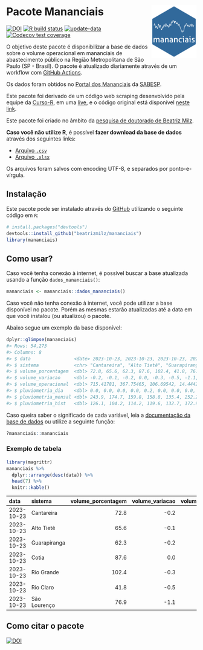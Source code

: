 
<!-- README.md is generated from README.Rmd. Please edit that file -->

# Pacote Mananciais <img src="man/figures/hexlogo.png" align="right" width = "120px"/>

<!-- badges: start -->

[![DOI](https://zenodo.org/badge/DOI/10.5281/zenodo.4733056.svg)](https://doi.org/10.5281/zenodo.4733056)
[![R build
status](https://github.com/beatrizmilz/mananciais/workflows/R-CMD-check/badge.svg)](https://github.com/beatrizmilz/mananciais/actions)
[![update-data](https://github.com/beatrizmilz/mananciais/actions/workflows/2-update_data.yaml/badge.svg)](https://github.com/beatrizmilz/mananciais/actions/workflows/2-update_data.yaml)
[![Codecov test
coverage](https://codecov.io/gh/beatrizmilz/mananciais/branch/master/graph/badge.svg)](https://codecov.io/gh/beatrizmilz/mananciais?branch=master)
<!-- badges: end -->

O objetivo deste pacote é disponibilizar a base de dados sobre o volume
operacional em mananciais de abastecimento público na Região
Metropolitana de São Paulo (SP - Brasil). O pacote é atualizado
diariamente através de um workflow com [GitHub
Actions](https://github.com/beatrizmilz/mananciais/actions).

Os dados foram obtidos no [Portal dos
Mananciais](http://mananciais.sabesp.com.br/Situacao) da
[SABESP](http://site.sabesp.com.br/site/Default.aspx).

Este pacote foi derivado de um código web scraping desenvolvido pela
equipe da [Curso-R](https://www.curso-r.com/), em uma
[live](https://youtu.be/jvZIxrMmOcQ), e o código original está
disponível [neste
link](https://github.com/curso-r/lives/blob/master/drafts/20200730_scraper_sabesp.R).

Este pacote foi criado no âmbito da [pesquisa de doutorado de Beatriz
Milz](https://beatrizmilz.github.io/tese/).

**Caso você não utilize R**, é possível **fazer download da base de
dados** através dos seguintes links:

- [Arquivo
  `.csv`](https://github.com/beatrizmilz/mananciais/raw/master/inst/extdata/mananciais.csv)
- [Arquivo
  `.xlsx`](https://github.com/beatrizmilz/mananciais/blob/master/inst/extdata/mananciais.xlsx?raw=true)

Os arquivos foram salvos com encoding UTF-8, e separados por
ponto-e-vírgula.

## Instalação

Este pacote pode ser instalado através do [GitHub](https://github.com/)
utilizando o seguinte código em `R`:

``` r
# install.packages("devtools")
devtools::install_github("beatrizmilz/mananciais")
library(mananciais)
```

## Como usar?

Caso você tenha conexão à internet, é possível buscar a base atualizada
usando a função `dados_mananciais()`:

``` r
mananciais <- mananciais::dados_mananciais() 
```

Caso você não tenha conexão à internet, você pode utilizar a base
disponível no pacote. Porém as mesmas estarão atualizadas até a data em
que você instalou (ou atualizou) o pacote.

Abaixo segue um exemplo da base disponível:

``` r
dplyr::glimpse(mananciais)
#> Rows: 54,273
#> Columns: 8
#> $ data                <date> 2023-10-23, 2023-10-23, 2023-10-23, 2023-10-23, 2…
#> $ sistema             <chr> "Cantareira", "Alto Tietê", "Guarapiranga", "Cotia…
#> $ volume_porcentagem  <dbl> 72.8, 65.6, 62.3, 87.6, 102.4, 41.8, 76.9, 73.0, 6…
#> $ volume_variacao     <dbl> -0.2, -0.1, -0.2, 0.0, -0.3, -0.5, -1.1, 0.0, -0.1…
#> $ volume_operacional  <dbl> 715.41781, 367.75465, 106.69542, 14.44422, 114.873…
#> $ pluviometria_dia    <dbl> 0.0, 0.0, 0.0, 0.0, 0.2, 0.0, 0.0, 0.0, 0.1, 0.0, …
#> $ pluviometria_mensal <dbl> 243.9, 174.7, 159.8, 158.8, 135.4, 252.2, 230.2, 2…
#> $ pluviometria_hist   <dbl> 126.1, 104.2, 114.2, 119.6, 132.7, 172.9, 141.7, 1…
```

Caso queira saber o significado de cada variável, leia a [documentação
da base de
dados](https://beatrizmilz.github.io/mananciais/reference/mananciais.html)
ou utilize a seguinte função:

``` r
?mananciais::mananciais
```

### Exemplo de tabela

``` r
library(magrittr)
mananciais %>% 
  dplyr::arrange(desc(data)) %>% 
  head(7) %>%
  knitr::kable()
```

| data       | sistema      | volume_porcentagem | volume_variacao | volume_operacional | pluviometria_dia | pluviometria_mensal | pluviometria_hist |
|:-----------|:-------------|-------------------:|----------------:|-------------------:|-----------------:|--------------------:|------------------:|
| 2023-10-23 | Cantareira   |               72.8 |            -0.2 |          715.41781 |              0.0 |               243.9 |             126.1 |
| 2023-10-23 | Alto Tietê   |               65.6 |            -0.1 |          367.75465 |              0.0 |               174.7 |             104.2 |
| 2023-10-23 | Guarapiranga |               62.3 |            -0.2 |          106.69542 |              0.0 |               159.8 |             114.2 |
| 2023-10-23 | Cotia        |               87.6 |             0.0 |           14.44422 |              0.0 |               158.8 |             119.6 |
| 2023-10-23 | Rio Grande   |              102.4 |            -0.3 |          114.87307 |              0.2 |               135.4 |             132.7 |
| 2023-10-23 | Rio Claro    |               41.8 |            -0.5 |            5.71934 |              0.0 |               252.2 |             172.9 |
| 2023-10-23 | São Lourenço |               76.9 |            -1.1 |           68.33402 |              0.0 |               230.2 |             141.7 |

## Como citar o pacote

[![DOI](https://zenodo.org/badge/DOI/10.5281/zenodo.4733056.svg)](https://doi.org/10.5281/zenodo.4733056)
